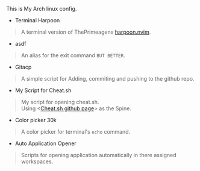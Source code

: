 This is My Arch linux config.

* Terminal Harpoon  
> A terminal version of ThePrimeagens [harpoon.nvim](https://github.com/ThePrimeagen/harpoon).  

* asdf  
> An alias for the exit command `BUT BETTER`.  

* Gitacp  
> A simple script for Adding, commiting and pushing to the github repo.  

* My Script for Cheat.sh  
> My script for opening cheat.sh.  
> Using <[Cheat.sh github page](https://github.com/chubin/cheat.sh)> as the Spine.  

* Color picker 30k  
> A color picker for terminal's `echo` command.  

* Auto Application Opener  
> Scripts for opening application automatically in there assigned workspaces.  
